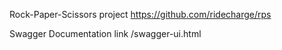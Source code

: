 Rock-Paper-Scissors project
https://github.com/ridecharge/rps

Swagger Documentation link /swagger-ui.html
